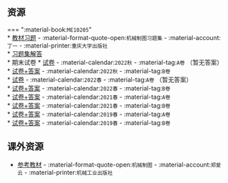 ## 资源  
=== ":material-book:`ME10205`"  
    * [教材习题](https://api.ecylt.top/v1/lanzou_link?url=https://cqu-openlib.lanzout.com/iEP3l29ibhle&type=down) - :material-format-quote-open:`机械制图习题集` - :material-account:`丁一` - :material-printer:`重庆大学出版社`  
    * [习题集解答](https://api.ecylt.top/v1/lanzou_link?url=https://cqu-openlib.lanzout.com/iaxSq23c0r6b&type=down)  
    * 期末试卷
        * [试卷](https://api.ecylt.top/v1/lanzou_link?url=https://cqu-openlib.lanzout.com/icKsL29id7sd&type=down) - :material-calendar:`2022秋` - :material-tag:`A卷` （暂无答案）  
        * [试卷+答案](https://api.ecylt.top/v1/lanzou_link?url=https://cqu-openlib.lanzout.com/iKUNC29id7wh&type=down) - :material-calendar:`2022秋` - :material-tag:`B卷`  
        * [试卷](https://api.ecylt.top/v1/lanzou_link?url=https://cqu-openlib.lanzout.com/ijuU429id6yd&type=down) - :material-calendar:`2022春` - :material-tag:`A卷` （暂无答案）  
        * [试卷+答案](https://api.ecylt.top/v1/lanzou_link?url=https://cqu-openlib.lanzout.com/imCNM29id7mh&type=down) - :material-calendar:`2022春` - :material-tag:`B卷`  
        * [试卷+答案](https://api.ecylt.top/v1/lanzou_link?url=https://cqu-openlib.lanzout.com/iYBXt29id6hg&type=down) - :material-calendar:`2021春` - :material-tag:`A卷`  
        * [试卷+答案](https://api.ecylt.top/v1/lanzou_link?url=https://cqu-openlib.lanzout.com/is97h29id6od&type=down) - :material-calendar:`2021春` - :material-tag:`B卷`  
        * [试卷+答案](https://api.ecylt.top/v1/lanzou_link?url=https://cqu-openlib.lanzout.com/i90sS29id5qj&type=down) - :material-calendar:`2019春` - :material-tag:`A卷`  
        * [试卷+答案](https://api.ecylt.top/v1/lanzou_link?url=https://cqu-openlib.lanzout.com/iSasi29id5zi&type=down) - :material-calendar:`2019春` - :material-tag:`B卷`  

## 课外资源
- [参考教材](https://api.ecylt.top/v1/lanzou_link?url=https://cqu-openlib.lanzout.com/iMtbC2abjt1i&type=down) - :material-format-quote-open:`机械制图` - :material-account:`郑爱云` - :material-printer:`机械工业出版社` 